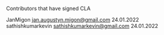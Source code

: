 Contributors that have signed CLA

JanMigon  jan.augustyn.migon@gmail.com  24.01.2022<br>
sathishkumarkevin sathishkumarkevin@gmail.com 24.01.2022
